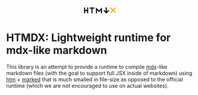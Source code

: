 <p align="center">
  <img alt="HTMDX logo" src="./htmdx.svg" width="100" />
</p>

# HTMDX: Lightweight runtime for mdx-like markdown

This library is an attempt to provide a runtime to compile [mdx](https://github.com/mdx-js/mdx)-like markdown files (with the goal to support full JSX inside of markdown) using [htm](https://github.com/developit/htm) + [marked](https://github.com/markedjs/marked) that is much smalled in file-size as opposed to the official runtime (which we are not encouraged to use on actual websites).
